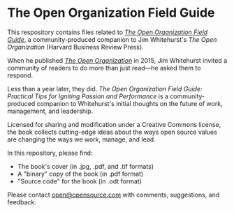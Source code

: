 # The Open Organization Field Guide

This respository contains files related to [_The Open Organization Field Guide_](https://opensource.com/open-organization/resources/field-guide), a community-produced companion to Jim Whitehurst's _The Open Organization_ (Harvard Business Review Press).

When he published [_The Open Organization_](https://opensource.com/open-organization/) in 2015, Jim Whitehurst invited a community of readers to do more than just read—he asked them to respond.

Less than a year later, they did. _The Open Organization Field Guide: Practical Tips for Igniting Passion and Performance_ is a community-produced companion to Whitehurst's initial thoughts on the future of work, management, and leadership. 

Licensed for sharing and modification under a Creative Commons license, the book collects cutting-edge ideas about the ways open source values are changing the ways we work, manage, and lead.

In this repository, please find:

- The book's cover (in .jpg, .pdf, and .tif formats)
- A "binary" copy of the book (in .pdf format)
- "Source code" for the book (in .odt format)

Please contact open@opensource.com with comments, suggestions, and feedback.
